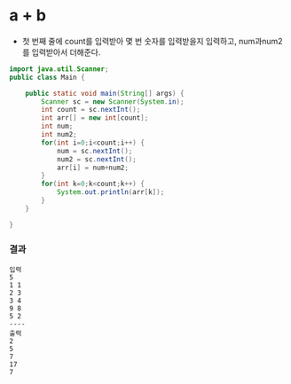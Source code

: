# a + b
+ 첫 번째 줄에 count를 입력받아 몇 번 숫자를 입력받을지 입력하고, num과num2를 입력받아서 더해준다.
``` java
import java.util.Scanner;
public class Main {

	public static void main(String[] args) {
		Scanner sc = new Scanner(System.in);
		int count = sc.nextInt();
		int arr[] = new int[count];
		int num;
		int num2;
		for(int i=0;i<count;i++) {
			num = sc.nextInt();
			num2 = sc.nextInt();
			arr[i] = num+num2;
		}
		for(int k=0;k<count;k++) {
			System.out.println(arr[k]);
		}
	}

}
```
### 결과
```
입력
5
1 1
2 3
3 4
9 8
5 2
----
출력
2
5
7
17
7
```